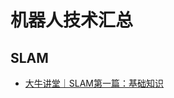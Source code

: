 # 机器人技术汇总

## SLAM
- [大牛讲堂｜SLAM第一篇：基础知识](https://www.leiphone.com/category/ai/iAe3f8qmRHXavgSl.html)
